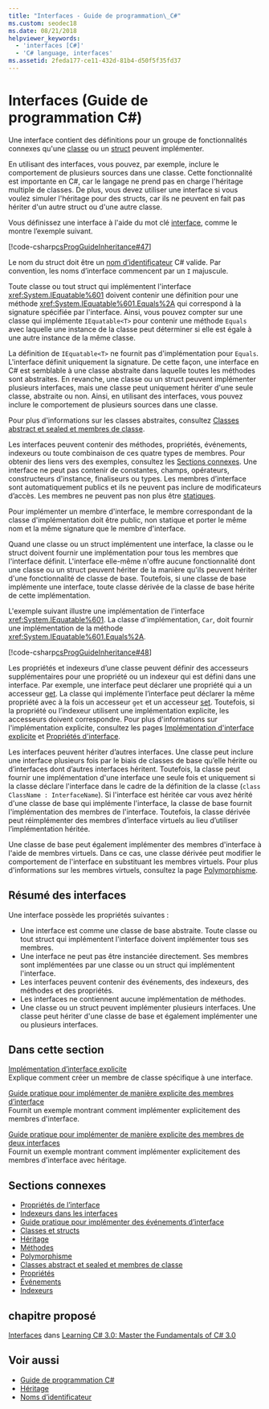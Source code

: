 ```yaml
---
title: "Interfaces - Guide de programmation\_C#"
ms.custom: seodec18
ms.date: 08/21/2018
helpviewer_keywords:
  - 'interfaces [C#]'
  - 'C# language, interfaces'
ms.assetid: 2feda177-ce11-432d-81b4-d50f5f35fd37
---
```

# <a name="interfaces-c-programming-guide"></a>Interfaces (Guide de programmation C#)

Une interface contient des définitions pour un groupe de fonctionnalités connexes qu'une [classe](../../language-reference/keywords/class.md) ou un [struct](../../language-reference/keywords/struct.md) peuvent implémenter.
  
En utilisant des interfaces, vous pouvez, par exemple, inclure le comportement de plusieurs sources dans une classe. Cette fonctionnalité est importante en C#, car le langage ne prend pas en charge l'héritage multiple de classes. De plus, vous devez utiliser une interface si vous voulez simuler l'héritage pour des structs, car ils ne peuvent en fait pas hériter d'un autre struct ou d'une autre classe.  
  
Vous définissez une interface à l'aide du mot clé [interface](../../language-reference/keywords/interface.md), comme le montre l’exemple suivant.  
  
 [!code-csharp[csProgGuideInheritance#47](~/samples/snippets/csharp/VS_Snippets_VBCSharp/csProgGuideInheritance/CS/Inheritance.cs#47)]  

Le nom du struct doit être un [nom d’identificateur](../inside-a-program/identifier-names.md) C# valide. Par convention, les noms d’interface commencent par un `I` majuscule.

Toute classe ou tout struct qui implémentent l'interface <xref:System.IEquatable%601> doivent contenir une définition pour une méthode <xref:System.IEquatable%601.Equals%2A> qui correspond à la signature spécifiée par l'interface. Ainsi, vous pouvez compter sur une classe qui implémente `IEquatable<T>` pour contenir une méthode `Equals` avec laquelle une instance de la classe peut déterminer si elle est égale à une autre instance de la même classe.  
  
La définition de `IEquatable<T>` ne fournit pas d'implémentation pour `Equals`. L'interface définit uniquement la signature. De cette façon, une interface en C# est semblable à une classe abstraite dans laquelle toutes les méthodes sont abstraites. En revanche, une classe ou un struct peuvent implémenter plusieurs interfaces, mais une classe peut uniquement hériter d'une seule classe, abstraite ou non. Ainsi, en utilisant des interfaces, vous pouvez inclure le comportement de plusieurs sources dans une classe.  
  
Pour plus d'informations sur les classes abstraites, consultez [Classes abstract et sealed et membres de classe](../classes-and-structs/abstract-and-sealed-classes-and-class-members.md).  
  
Les interfaces peuvent contenir des méthodes, propriétés, événements, indexeurs ou toute combinaison de ces quatre types de membres. Pour obtenir des liens vers des exemples, consultez les [Sections connexes](../interfaces/index.md#BKMK_RelatedSections). Une interface ne peut pas contenir de constantes, champs, opérateurs, constructeurs d'instance, finaliseurs ou types. Les membres d’interface sont automatiquement publics et ils ne peuvent pas inclure de modificateurs d’accès. Les membres ne peuvent pas non plus être [statiques](../../language-reference/keywords/static.md).  
  
Pour implémenter un membre d'interface, le membre correspondant de la classe d'implémentation doit être public, non statique et porter le même nom et la même signature que le membre d'interface.  
  
Quand une classe ou un struct implémentent une interface, la classe ou le struct doivent fournir une implémentation pour tous les membres que l'interface définit. L'interface elle-même n'offre aucune fonctionnalité dont une classe ou un struct peuvent hériter de la manière qu'ils peuvent hériter d'une fonctionnalité de classe de base. Toutefois, si une classe de base implémente une interface, toute classe dérivée de la classe de base hérite de cette implémentation.  
  
L'exemple suivant illustre une implémentation de l'interface <xref:System.IEquatable%601>. La classe d'implémentation, `Car`, doit fournir une implémentation de la méthode <xref:System.IEquatable%601.Equals%2A>.  
  
[!code-csharp[csProgGuideInheritance#48](../classes-and-structs/codesnippet/CSharp/interfaces_2.cs)]  
  
Les propriétés et indexeurs d’une classe peuvent définir des accesseurs supplémentaires pour une propriété ou un indexeur qui est défini dans une interface. Par exemple, une interface peut déclarer une propriété qui a un accesseur [get](../../language-reference/keywords/get.md). La classe qui implémente l’interface peut déclarer la même propriété avec à la fois un accesseur `get` et un accesseur [set](../../language-reference/keywords/set.md). Toutefois, si la propriété ou l’indexeur utilisent une implémentation explicite, les accesseurs doivent correspondre. Pour plus d'informations sur l'implémentation explicite, consultez les pages [Implémentation d'interface explicite](explicit-interface-implementation.md) et [Propriétés d'interface](../classes-and-structs/interface-properties.md).  

Les interfaces peuvent hériter d’autres interfaces. Une classe peut inclure une interface plusieurs fois par le biais de classes de base qu’elle hérite ou d’interfaces dont d’autres interfaces héritent. Toutefois, la classe peut fournir une implémentation d'une interface une seule fois et uniquement si la classe déclare l'interface dans le cadre de la définition de la classe (`class ClassName : InterfaceName`). Si l'interface est héritée car vous avez hérité d'une classe de base qui implémente l'interface, la classe de base fournit l'implémentation des membres de l'interface. Toutefois, la classe dérivée peut réimplémenter des membres d’interface virtuels au lieu d’utiliser l’implémentation héritée.  
  
Une classe de base peut également implémenter des membres d'interface à l'aide de membres virtuels. Dans ce cas, une classe dérivée peut modifier le comportement de l'interface en substituant les membres virtuels. Pour plus d'informations sur les membres virtuels, consultez la page [Polymorphisme](../classes-and-structs/polymorphism.md).  
  
## <a name="interfaces-summary"></a>Résumé des interfaces

Une interface possède les propriétés suivantes :  

- Une interface est comme une classe de base abstraite. Toute classe ou tout struct qui implémentent l'interface doivent implémenter tous ses membres.
- Une interface ne peut pas être instanciée directement. Ses membres sont implémentées par une classe ou un struct qui implémentent l'interface.
- Les interfaces peuvent contenir des événements, des indexeurs, des méthodes et des propriétés.
- Les interfaces ne contiennent aucune implémentation de méthodes.
- Une classe ou un struct peuvent implémenter plusieurs interfaces. Une classe peut hériter d'une classe de base et également implémenter une ou plusieurs interfaces.

## <a name="in-this-section"></a>Dans cette section

[Implémentation d’interface explicite](explicit-interface-implementation.md)  
 Explique comment créer un membre de classe spécifique à une interface.  
  
 [Guide pratique pour implémenter de manière explicite des membres d’interface](how-to-explicitly-implement-interface-members.md)  
 Fournit un exemple montrant comment implémenter explicitement des membres d'interface.  
  
 [Guide pratique pour implémenter de manière explicite des membres de deux interfaces](how-to-explicitly-implement-members-of-two-interfaces.md)  
 Fournit un exemple montrant comment implémenter explicitement des membres d'interface avec héritage.  
  
##  <a name="BKMK_RelatedSections"></a> Sections connexes

- [Propriétés de l’interface](../classes-and-structs/interface-properties.md)  
- [Indexeurs dans les interfaces](../indexers/indexers-in-interfaces.md)  
- [Guide pratique pour  implémenter des événements d’interface](../events/how-to-implement-interface-events.md)  
- [Classes et structs](../classes-and-structs/index.md)  
- [Héritage](../classes-and-structs/inheritance.md)  
- [Méthodes](../classes-and-structs/methods.md)  
- [Polymorphisme](../classes-and-structs/polymorphism.md)  
- [Classes abstract et sealed et membres de classe](../classes-and-structs/abstract-and-sealed-classes-and-class-members.md)  
- [Propriétés](../classes-and-structs/properties.md)  
- [Événements](../events/index.md)  
- [Indexeurs](../indexers/index.md)  
  
## <a name="featured-book-chapter"></a>chapitre proposé

[Interfaces](https://docs.microsoft.com/previous-versions/visualstudio/visual-studio-2008/ff652489%28v%3Dorm.10%29) dans [Learning C# 3.0: Master the Fundamentals of C# 3.0](https://docs.microsoft.com/previous-versions/visualstudio/visual-studio-2008/ff652493%28v%253dorm.10%29)

## <a name="see-also"></a>Voir aussi

- [Guide de programmation C#](../index.md)
- [Héritage](../classes-and-structs/inheritance.md)
- [Noms d’identificateur](../inside-a-program/identifier-names.md)
